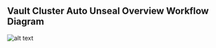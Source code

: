 ## Vault Cluster Auto Unseal Overview Workflow Diagram

![alt text](./images/vault-cluster-auto-unseal-azure-key-vault.png)